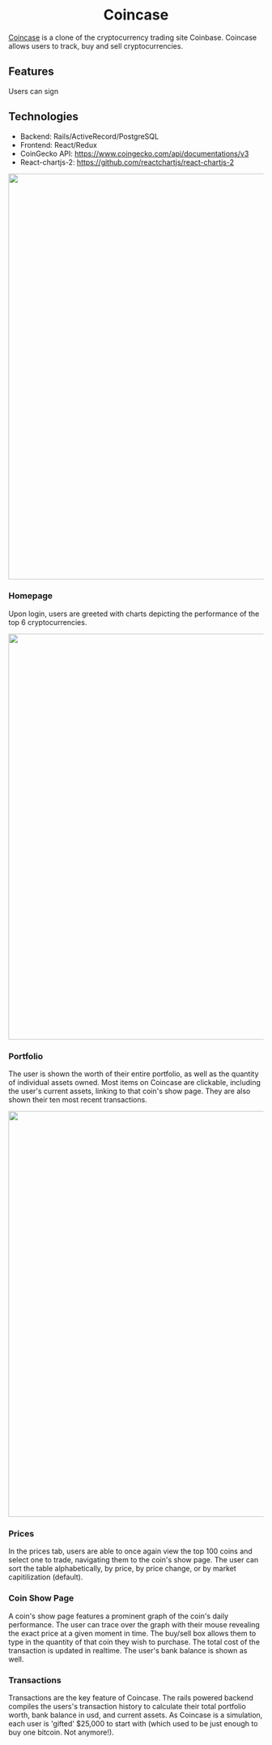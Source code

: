 <h1 align="center">Coincase</h1>

<a href='https://coincase-juliantipler.herokuapp.com/#/'>Coincase</a> is a clone of the cryptocurrency trading site Coinbase. Coincase allows users to track, buy and sell cryptocurrencies.

## Features

Users can sign

## Technologies

* Backend: Rails/ActiveRecord/PostgreSQL
* Frontend: React/Redux
* CoinGecko API: https://www.coingecko.com/api/documentations/v3
* React-chartjs-2: https://github.com/reactchartjs/react-chartjs-2

<img src="https://media.giphy.com/media/rfEGD0tuYwjCmFqZLX/giphy.gif" width="800">

### Homepage
Upon login, users are greeted with charts depicting the performance of the top 6 cryptocurrencies.

<img src="https://media.giphy.com/media/BReM60ipFoDf6U3Gan/giphy.gif" width="800">

### Portfolio
The user is shown the worth of their entire portfolio, as well as the quantity of individual assets owned. Most items on Coincase are clickable, including the user's current assets, linking to that coin's show page. They are also shown their ten most recent transactions.

<img src="https://media.giphy.com/media/ZTEBkK2l5meRrrUnEf/giphy.gif" width="800">

### Prices
In the prices tab, users are able to once again view the top 100 coins and select one to trade, navigating them to the coin's show page. The user can sort the table alphabetically, by price, by price change, or by market capitilization (default).

### Coin Show Page
A coin's show page features a prominent graph of the coin's daily performance. The user can trace over the graph with their mouse revealing the exact price at a given moment in time. The buy/sell box allows them to type in the quantity of that coin they wish to purchase. The total cost of the transaction is updated in realtime. The user's bank balance is shown as well.

### Transactions
Transactions are the key feature of Coincase. The rails powered backend compiles the users's transaction history to calculate their total portfolio worth, bank balance in usd, and current assets. As Coincase is a simulation, each user is 'gifted' $25,000 to start with (which used to be just enough to buy one bitcoin. Not anymore!).

